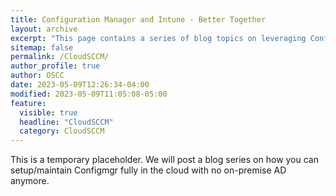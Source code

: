 ```yaml
---
title: Configuration Manager and Intune - Better Together
layout: archive
excerpt: "This page contains a series of blog topics on leveraging ConfigMgr if you have no on-premise infrastructure anymore"
sitemap: false
permalink: /CloudSCCM/
author_profile: true
author: OSCC
date: 2023-05-09T12:26:34-04:00
modified: 2023-05-09T11:05:08-05:00
feature:
  visible: true
  headline: "CloudSCCM"
  category: CloudSCCM
---
```

This is a temporary placeholder. We will post a blog series on how you can setup/maintain Configmgr fully in the cloud with no on-premise AD anymore.